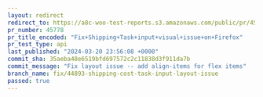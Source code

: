 ```yaml
---
layout: redirect
redirect_to: https://a8c-woo-test-reports.s3.amazonaws.com/public/pr/45778/api/index.html
pr_number: 45778
pr_title_encoded: "Fix+Shipping+Task+input+visual+issue+on+Firefox"
pr_test_type: api
last_published: "2024-03-20 23:56:08 +0000"
commit_sha: 35aeba48e6519bfd697572c2c11838d3f911da7b
commit_message: "Fix layout issue -- add align-items for flex items"
branch_name: fix/44893-shipping-cost-task-input-layout-issue
passed: true
---
```

